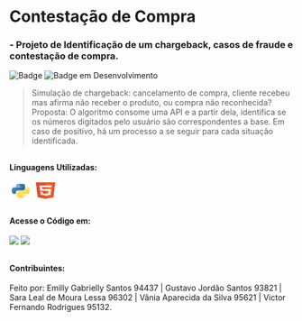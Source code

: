 
# Contestação de Compra
### - Projeto de Identificação de um chargeback, casos de fraude e contestação de compra.

![Badge](https://img.shields.io/badge/Feito%20por-Equipe%20IAM-%237159c1??style=flat-square)
![Badge em Desenvolvimento](http://img.shields.io/static/v1?label=STATUS&message=%20CONCLUIDO&color=GREEN&?style=flat-square)

> Simulação de chargeback: cancelamento de compra, cliente recebeu mas afirma não receber o produto, ou compra não reconhecida?
> Proposta: O algoritmo consome uma API e a partir dela, identifica se os números digitados pelo usuário são correspondentes a base. Em caso de positivo, há um processo a se seguir para cada situação identificada.
##
<div style=style="display: inline_block">
  <h4>Linguagens Utilizadas: </h4>
  <img align="center" alt="Emy-Python" height="30" width="40" src="https://raw.githubusercontent.com/devicons/devicon/master/icons/python/python-original.svg"> 
  <img align="center" alt="Emy-HTML" height="30" width="40" src="https://raw.githubusercontent.com/devicons/devicon/master/icons/html5/html5-original.svg"> 
</div>

##

<div>
  <h4>Acesse o Código em: </h4>
    <a href="https://emgab-abs.atlassian.net/l/c/0bU2CJPc" target="_blank"><img src="https://img.shields.io/badge/-Confluence-%230077B5?style=for-the-badge&logo=confluence&logoColor=white" target="_blank"></a> 
    <a href="https://colab.research.google.com/drive/1feo1fIIyigBptqBuVA-xivRTAZHAmo2K#scrollTo=qN-i51LrAuKw" target="_blank"><img src="https://img.shields.io/badge/Colab-F9AB00?style=for-the-badge&logo=googlecolab&color=525252" target="_blank"></a> 
</div>

##

<div>
  <h4>Contribuintes: </h4>
</div>
Feito por: 
Emilly Gabrielly Santos                         94437 |
Gustavo Jordão Santos                           93821 |
Sara Leal de Moura Lessa                        96302 |
Vânia Aparecida da Silva                        95621 |
Victor Fernando Rodrigues                       95132.
